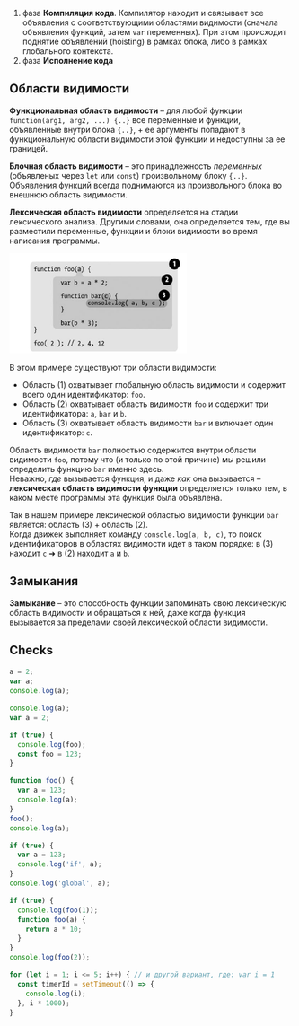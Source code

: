 1. фаза **Компиляция кода**. Компилятор находит и связывает все объявления с соответствующими областями видимости (сначала объявления функций, затем  `var` переменных). При этом происходит поднятие объявлений (hoisting) в рамках блока, либо в рамках глобального контекста.
2. фаза **Исполнение кода**

## Области видимости

**Функциональная область видимости** – для любой функции `function(arg1, arg2, ...) {..}` все переменные и функции, объявленные внутри блока `{..}`, + ее аргументы попадают в функциональную области видимости этой функции и недоступны за ее границей.  

**Блочная область видимости** – это принадлежность _переменных_ (объявленых через `let` или `const`) произвольному блоку `{..}`. Объявления функций всегда поднимаются из произвольного блока во внешнюю область видимости.

**Лексическая область видимости** определяется на стадии лексического анализа. Другими словами, она определяется тем, где вы разместили переменные, функции и блоки видимости во время написания программы.

![Lexical scope](./data/lexical-scope.png)

В этом примере существуют три области видимости:

- Область (1) охватывает глобальную область видимости и содержит всего один идентификатор: `foo`.
- Область (2) охватывает область видимости `foo` и содержит три идентификатора: `a`, `bar` и `b`.
- Область (3) охватывает область видимости `bar` и включает один идентификатор: `c`.

Область видимости `bar` полностью содержится внутри области видимости `foo`, потому что (и только по этой причине) мы решили определить функцию `bar` именно здесь.  
Неважно, _где_ вызывается функция, и даже _как_ она вызывается – **лексическая область видимости функции** определяется только тем, в каком месте программы эта функция была объявлена.

Так в нашем примере лексической областью видимости функции `bar` является: область (3) + область (2).    
Когда движек выполняет команду `console.log(a, b, c)`, то поиск идентификаторов в областях видимости идет в таком порядке: в (3) находит `c` ➜ в (2) находит `a` и `b`.

## Замыкания

**Замыкание** – это способность функции запоминать свою лексическую область видимости и обращаться к ней, даже когда функция вызывается за пределами своей лексической области видимости.

## Checks

```js
a = 2;
var a;
console.log(a);
```

```js
console.log(a);
var a = 2;
```

```js
if (true) {
  console.log(foo);
  const foo = 123;
}
```

```js
function foo() {
  var a = 123;
  console.log(a);
}
foo();
console.log(a);
```

```js
if (true) {
  var a = 123;
  console.log('if', a);
}
console.log('global', a);
```

```js
if (true) {
  console.log(foo(1));
  function foo(a) {
    return a * 10;
  }
}
console.log(foo(2));
```

```js
for (let i = 1; i <= 5; i++) { // и другой вариант, где: var i = 1 
  const timerId = setTimeout(() => {
    console.log(i);
  }, i * 1000);
}
```
